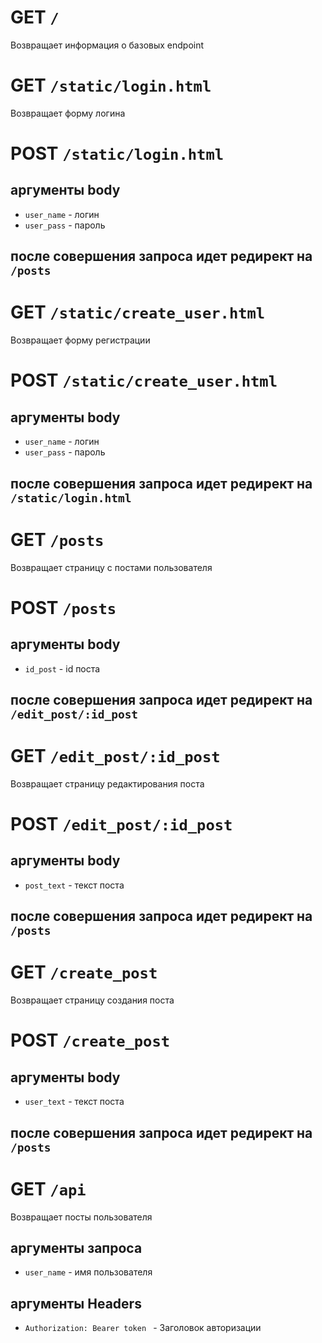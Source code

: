 # GET ``/``
Возвращает информация о базовых endpoint
# GET ``/static/login.html``
Возвращает форму логина
# POST ``/static/login.html``
## аргументы body 
- ``user_name`` - логин
- ``user_pass`` - пароль
## после совершения запроса идет редирект на ``/posts``
# GET ``/static/create_user.html``
Возвращает форму регистрации
# POST ``/static/create_user.html``
## аргументы body 
- ``user_name`` - логин
- ``user_pass`` - пароль
## после совершения запроса идет редирект на ``/static/login.html``
# GET ``/posts``
Возвращает страницу с постами пользователя
# POST ``/posts``
## аргументы body 
- ``id_post`` - id поста
## после совершения запроса идет редирект на ``/edit_post/:id_post``
# GET ``/edit_post/:id_post``
Возвращает страницу редактирования поста
# POST ``/edit_post/:id_post``
## аргументы body 
- ``post_text`` - текст поста
## после совершения запроса идет редирект на ``/posts``
# GET ``/create_post``
Возвращает страницу создания поста
# POST ``/create_post``
## аргументы body 
- ``user_text`` - текст поста
## после совершения запроса идет редирект на ``/posts``
# GET ``/api``
Возвращает посты пользователя
## аргументы запроса
- ``user_name`` - имя пользователя
## аргументы Headers
- ``Authorization: Bearer token `` - Заголовок авторизации